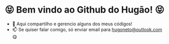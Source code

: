 # :stuck_out_tongue_closed_eyes: Bem vindo ao Github do Hugão! :stuck_out_tongue_closed_eyes: 
- 👀 Aqui compartilho e gerencio alguns dos meus códigos!
- 📫 Se quiser falar comigo, só enviar email para hugoneto@outlook.com :yum:

<!---
hugonn/hugonn is a ✨ special ✨ repository because its `README.md` (this file) appears on your GitHub profile.
You can click the Preview link to take a look at your changes.
--->
